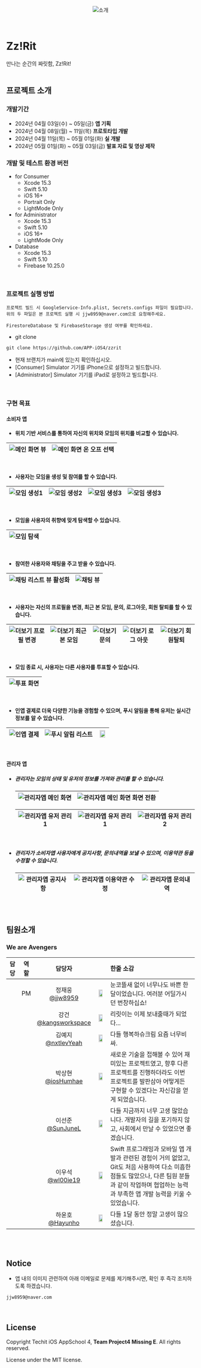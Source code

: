 <center>

![소개](./img/readmeTitle/readme_title3.png)

</center>

<br>

# Zz!Rit
만나는 순간의 짜릿함, Zz!Rit!
<br>
<br>

## 프로젝트 소개
### 개발기간
- 2024년 04월 03일(수) ~ 05일(금) <b>앱 기획</b>
- 2024년 04월 08일(월) ~ 11일(목) <b>프로토타입 개발</b>
- 2024년 04월 11일(목) ~ 05월 01일(화) <b>실 개발</b>
- 2024년 05월 01일(화) ~ 05월 03일(금) <b>발표 자료 및 영상 제작</b>


### 개발 및 테스트 환경 버전
- for Consumer
    - Xcode 15.3
    - Swift 5.10
    - iOS 16+
    - Portrait Only
    - LightMode Only
- for Administrator
    - Xcode 15.3
    - Swift 5.10
    - iOS 16+
    - LightMode Only
- Database
    - Xcode 15.3
    - Swift 5.10
    - Firebase 10.25.0
<br>

### 프로젝트 실행 방법
```
프로젝트 빌드 시 GoogleService-Info.plist, Secrets.configs 파일이 필요합니다.
위의 두 파일은 본 프로젝트 실행 시 jjw8959@naver.com으로 요청해주세요.

FirestoreDatabase 및 FirebaseStorage 생성 여부를 확인하세요.
```
- git clone
```
git clone https://github.com/APP-iOS4/zzrit
```
- 현재 브랜치가 main에 있는지 확인하십시오.
- [Consumer] Simulator 기기를 iPhone으로 설정하고 빌드합니다.
- [Administrator] Simulator 기기를 iPad로 설정하고 빌드합니다.
<br>

### 구현 목표
#### 소비자 앱
 - <b> 위치 기반 서비스를 통하여 자신의 위치와 모임의 위치를 비교할 수 있습니다. </b>

  | ![메인 화면 뷰](./img/GIF/MainView1.gif) | ![메인 화면 온 오프 선택](./img/GIF/MainView2.gif) | 
  |--|--|

<br>

 - <b> 사용자는 모임을 생성 및 참여를 할 수 있습니다. </b>

  | ![모임 생성1](./img/GIF/RoomCreateView1.gif) | ![모임 생성2](./img/GIF/RoomCreateView2.gif) | ![모임 생성3](./img/GIF/RoomCreateView3.gif) |  ![모임 생성3](./img/GIF/ParticipateView.gif) |
  |--|--|--|--|

<br>

 - <b> 모임을 사용자의 취향에 맞게 탐색할 수 있습니다. </b>

  | ![모임 탐색](./img/GIF/SearchView.gif) | 
  |--|

<br>

 - <b> 참여한 사용자와 채팅을 주고 받을 수 있습니다. </b>

  | ![채팅 리스트 뷰 활성화](./img/GIF/ChatListView.gif) | ![채팅 뷰](./img/GIF/ChattingView.gif) | 
  |--|--|

<br>

 - <b> 사용자는 자신의 프로필을 변경, 최근 본 모임, 문의, 로그아웃, 회원 탈퇴를 할 수 있습니다. </b>

 | ![더보기 프로필 변경](./img/GIF/MoreInfoView_ChangeProfile.gif) | ![더보기 최근 본 모임](./img/GIF/MoreInfoView_Recent.gif) | ![더보기 문의](./img/GIF/MoreInfoView_Contact.gif) | ![더보기 로그 아웃](./img/GIF/MoreInfoView_Logout.gif) | ![더보기 회원탈퇴](./img/GIF/MoreInfoView_Secession.gif) |
  |--|--|--|--|--|

<br>

 - <b> 모임 종료 시, 사용자는 다른 사용자를 투표할 수 있습니다. </b>

  | ![투표 화면](./img/GIF/VoteView.gif) |
  |--|

<br>

 - <b> 인앱 결제로 더욱 다양한 기능을 경험할 수 있으며, 푸시 알림을 통해 유저는 실시간 정보를 알 수 있습니다. </b>

  |![인앱 결제](./img/GIF/PurchaseView.gif) | ![푸시 알림 리스트](./img/GIF/PushView.gif) | <img src="./img/GIF/BackgroundPushView.gif" width="85%"/> |
  |--|--|--|


<br>

#### 관리자 앱
- ##### 관리자는 모임의 상태 및 유저의 정보를 가져와 관리를 할 수 있습니다.
 
  |![관리자앱 메인 화면](./img/GIF/Admin/MainView.gif) | ![관리자앱 메인 화면 화면 전환](./img/GIF/Admin/MainView_Landscape.gif) |
  |--|--|

  | ![관리자앱 유저 관리1](./img/GIF/Admin/RoomView.gif) | ![관리자앱 유저 관리1](./img/GIF/Admin/UserView1.gif) | ![관리자앱 유저 관리2](./img/GIF/Admin/UserView2.gif) |
  |--|--|--|

<br>

- ##### 관리자가 소비자앱 사용자에게 공지사항, 문의내역을 보낼 수 있으며, 이용약관 등을 수정할 수 있습니다.

  | ![관리자앱 공지사항](./img/GIF/Admin/Notification.gif) | ![관리자앱 이용약관 수정](./img/GIF/Admin/ChangeTermOfUseView.gif) | ![관리자앱 문의내역](./img/GIF/Admin/ContactView.gif) |
  |--|--|--|

<br>

<!--

|담당자|구현내용|
|:---:|:---:|
|누구누구|뭘 하셨나요?|
|누구누구|뭘 하셨나요?|
|누구누구|뭘 하셨나요?|
|누구누구|뭘 하셨나요?|
|누구누구|뭘 하셨나요?|
|누구누구|뭘 하셨나요?|
|누구누구|뭘 하셨나요?|

<br>
-->
<br>

## 팀원소개
### We are Avengers
|담당|역할|담당자||한줄 소감|
|:---:|:---:|:---:|:---:|:---|
||PM|정재웅<br>[@jjw8959](https://github.com/jjw8959)|<img src="https://avatars.githubusercontent.com/u/76551806?v=4" width="70%">|눈코뜰새 없이 너무나도 바쁜 한달이었습니다. 여러분 어딜가시던 번창하십쇼!|
|||강건<br>[@kangsworkspace](https://github.com/kangsworkspace)|<img src="https://avatars.githubusercontent.com/u/141600830?v=4" width="70%">|리릿이는 이제 보내줄때가 되었다...|
|||김예지<br>[@nxtlevYeah](https://github.com/nxtlevYeah)|<img src="https://avatars.githubusercontent.com/u/53979393?v=4" width="70%">|다들 행복하슈크림 요즘 너무비싸.|
|||박상현<br>[@iosHumhae](https://github.com/iosHumhae)|<img src="https://avatars.githubusercontent.com/u/104145414?v=4" width="70%">|새로운 기술을 접해볼 수 있어 재미있는 프로젝트였고, 향후 다른 프로젝트를 진행하더라도 이번 프로젝트를 발판삼아 어떻게든 구현할 수 있겠다는 자신감을 얻게 되었습니다.|
|||이선준<br>[@SunJuneL](https://github.com/SunJuneL)|<img src="https://avatars.githubusercontent.com/u/115583150?v=4" width="70%">| 다들 지금까지 너무 고생 많았습니다. 개발자의 길을 포기하지 않고, 사회에서 만날 수 있었으면 좋겠습니다.|
|||이우석<br>[@wl00ie19](https://github.com/wl00ie19)|<img src="https://avatars.githubusercontent.com/u/111495636?v=4" width="70%">|Swift 프로그래밍과 모바일 앱 개발과 관련된 경험이 거의 없었고, Git도 처음 사용하여 다소 미흡한 점들도 많았으나, 다른 팀원 분들과 같이 작업하며 협업하는 능력과 부족한 앱 개발 능력을 키울 수 있었습니다.|
|||하윤호<br>[@Hayunho](https://github.com/Hayunho)|<img src="https://avatars.githubusercontent.com/u/101854288?v=4" width="70%">|다들 1달 동안 정말 고생이 많으셨습니다.|

<br>
<br>

## Notice
- 앱 내의 이미지 관련하여 아래 이메일로 문제를 제기해주시면, 확인 후 즉각 조치하도록 하겠습니다.
```
jjw8959@naver.com
```
<br>

## License
Copyright Techit iOS AppSchool 4, <b>Team Project4 Missing E</b>. All rights reserved.

License under the MIT license.
